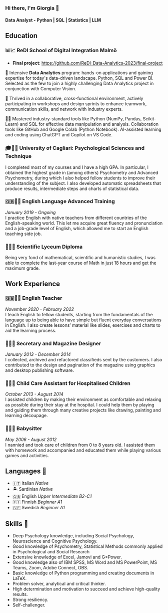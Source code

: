 ### Hi there, I'm Giorgia 👋
#### Data Analyst - Python | SQL | Statistics | LLM

## Education

### 📊📈 ReDI School of Digital Integration Malmö 
* **Final project**: https://github.com/ReDI-Data-Analytics-2023/final-project
  
🚀 Intensive **Data Analytics** program: hands-on applications and gaining expertise for today's data-driven landscape. Python, SQL and Power BI. Selected as the few to join a highly challenging Data Analytics project in conjunction with Computer Vision. 

🤝 Thrived in a collaborative, cross-functional environment, actively participating in workshops and design sprints to enhance teamwork, communication skills, and network with industry experts.

👩‍💻 Mastered industry-standard tools like Python (NumPy, Pandas, Scikit-Learn) and SQL for effective data manipulation and analysis. Collaboration tools like GitHub and Google Colab (Python Notebook). AI-assisted learning and coding using ChatGPT and Copilot on VS Code.


### 🎓💁‍♀ University of Cagliari: Psychological Sciences and Technique
I completed most of my courses and I have a high GPA. In particular, I obtained the highest grade in (among others) Psychometry and Advanced Psychometry, during which I also helped fellow students to improve their understanding of the subject. I also developed automatic spreadsheets that produce results, intermediate steps and charts of statistical data.

### 🇬🇧👩‍🏫 English Language Advanced Training 
*January 2019 - Ongoing*<br>
I practice English with native teachers from different countries of the English-speaking world. This let me acquire great fluency and pronunciation and a job-grade level of English, which allowed me to start an English teaching side job.

### 📜👩‍🔬 Scientific Lyceum Diploma 
Being very fond of mathematical, scientific and humanistic studies, I was able to complete the last-year course of Math in just 18 hours and get the maximum grade.

## Work Experience
### 🇬🇧👩‍🏫 English Teacher 
*November 2020 - February 2022*<br>
I teach English to fellow students, starting from the fundamentals of the language up to being able to have simple but fluent everyday conversations in English. I also create lessons’ material like slides, exercises and charts to aid the learning process.

### 👩‍💻📖 Secretary and Magazine Designer 
*January 2013 - December 2014*<br>
I collected, archived and refactored classifieds sent by the customers. I also contributed to the design and pagination of the magazine using graphics and desktop publishing software. 

### 👩‍🍼🤕 Child Care Assistant for Hospitalised Children 
*October 2013 - August 2014*<br>
I assisted children by making their environment as comfortable and relaxing as possible during their stay at the hospital. I could help them by playing and guiding them through many creative projects like drawing, painting and learning découpage.

### 👩‍🍼🧸 Babysitter 
*May 2006 - August 2012*<br>
I nannied and took care of children from 0 to 8 years old. I assisted them with homework and accompanied and educated them while playing various games and activities.

## Languages 💬
 - 🇮🇹 Italian *Native*
 - 🏝️ Sardinian *Native*
 - 🇬🇧 English *Upper Intermediate B2-C1*
 - 🇫🇮 Finnish *Beginner A1*
 - 🇸🇪 Swedish *Beginner A1*

## Skills 🤹
 - Deep Psychology knowledge, including Social Psychology, Neuroscience and Cognitive Psychology.
 - Good knowledge of Psychometry, Statistical Methods commonly applied in Psychological and Social Research
 - Extensive knowledge of Excel, Jamovi and G*Power.
 - Good knowledge also of IBM SPSS, MS Word and MS PowerPoint, MS Teams, Zoom, Adobe Connect, OBS.
 - Basic knowledge of Python programming and creating documents in LaTeX.
 - Problem solver, analytical and critical thinker.
 - High determination and motivation to succeed and achieve high-quality results.
 - Strong resiliency.
 - Self-challenger.




<!--
**fgiorgia/fgiorgia** is a ✨ _special_ ✨ repository because its `README.md` (this file) appears on your GitHub profile.

Here are some ideas to get you started:

- 🔭 I’m currently working on ...
- 🌱 I’m currently learning ...
- 👯 I’m looking to collaborate on ...
- 🤔 I’m looking for help with ...
- 💬 Ask me about ...
- 📫 How to reach me: ...
- 😄 Pronouns: ...
- ⚡ Fun fact: ...
-->
